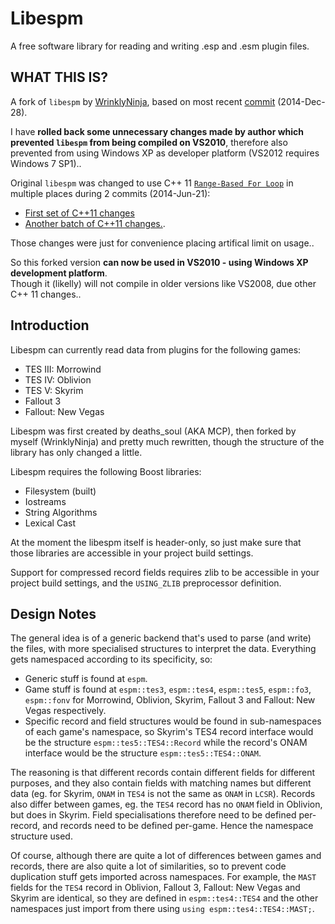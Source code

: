 # Libespm

A free software library for reading and writing .esp and .esm plugin files.

## WHAT THIS IS?

A fork of `libespm` by <a href="https://github.com/WrinklyNinja/libespm">WrinklyNinja</a>, based on most recent <a href="https://github.com/WrinklyNinja/libespm/commit/fe6b7b8540d79b223646dbe183f6f89af6475aa0">commit</a> (2014-Dec-28).

I have <b>rolled back some unnecessary changes made by author which prevented `libespm` from being compiled on VS2010</b>, therefore also prevented from using Windows XP as developer platform (VS2012 requires Windows 7 SP1)..

Original `libespm` was changed to use C++ 11 <a href="https://msdn.microsoft.com/en-ca/library/vstudio/hh567368.aspx">`Range-Based For Loop`</a> in multiple places during 2 commits (2014-Jun-21):
* <a href="https://github.com/WrinklyNinja/libespm/commit/192ec639cde0367e06c6a26a38b79bd27e50fc71">First set of C++11 changes</a>
* <a href="https://github.com/WrinklyNinja/libespm/commit/811499369dcdb49eac0250b1fa6f30aee62d024a">Another batch of C++11 changes.</a>.

Those changes were just for convenience placing artifical limit on usage..

So this forked version <b>can now be used in VS2010 - using Windows XP development platform</b>.<br>
Though it (likelly) will not compile in older versions like VS2008, due other C++ 11 changes..

## Introduction

Libespm can currently read data from plugins for the following games:

* TES III: Morrowind
* TES IV: Oblivion
* TES V: Skyrim
* Fallout 3
* Fallout: New Vegas

Libespm was first created by deaths_soul (AKA MCP), then forked by myself (WrinklyNinja) and pretty much rewritten, though the structure of the library has only changed a little.

Libespm requires the following Boost libraries:

* Filesystem (built)
* Iostreams
* String Algorithms
* Lexical Cast

At the moment the libespm itself is header-only, so just make sure that those libraries are accessible in your project build settings.

Support for compressed record fields requires zlib to be accessible in your project build settings, and the `USING_ZLIB` preprocessor definition.

## Design Notes

The general idea is of a generic backend that's used to parse (and write) the files, with more specialised structures to interpret the data. Everything gets namespaced according to its specificity, so:

* Generic stuff is found at `espm`.
* Game stuff is found at `espm::tes3`, `espm::tes4`, `espm::tes5`, `espm::fo3`, `espm::fonv` for Morrowind, Oblivion, Skyrim, Fallout 3 and Fallout: New Vegas respectively.
* Specific record and field structures would be found in sub-namespaces of each game's namespace, so Skyrim's TES4 record interface would be the structure `espm::tes5::TES4::Record` while the record's ONAM interface would be the structure `espm::tes5::TES4::ONAM`.

The reasoning is that different records contain different fields for different purposes, and they also contain fields with matching names but different data (eg. for Skyrim, `ONAM` in `TES4` is not the same as `ONAM` in `LCSR`). Records also differ between games, eg. the `TES4` record has no `ONAM` field in Oblivion, but does in Skyrim. Field specialisations therefore need to be defined per-record, and records need to be defined per-game. Hence the namespace structure used.

Of course, although there are quite a lot of differences between games and records, there are also quite a lot of similarities, so to prevent code duplication stuff gets imported across namespaces. For example, the `MAST` fields for the `TES4` record in Oblivion, Fallout 3, Fallout: New Vegas and Skyrim are identical, so they are defined in `espm::tes4::TES4` and the other namespaces just import from there using `using espm::tes4::TES4::MAST;`.
